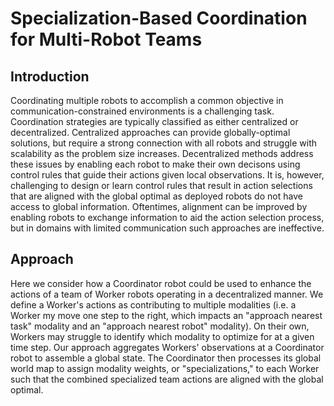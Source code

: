 # Specialization-Based Coordination for Multi-Robot Teams

## Introduction
Coordinating multiple robots to accomplish a common objective in communication-constrained environments is a challenging task.
Coordination strategies are typically classified as either centralized or decentralized.
Centralized approaches can provide globally-optimal solutions, but require a strong connection with all robots and struggle with scalability as the problem size increases.
Decentralized methods address these issues by enabling each robot to make their own decisons using control rules that guide their actions given local observations.
It is, however, challenging to design or learn control rules that result in action selections that are aligned with the global optimal as deployed robots do not have access to global information.
Oftentimes, alignment can be improved by enabling robots to exchange information to aid the action selection process, but in domains with limited communication such approaches are ineffective.

## Approach
Here we consider how a Coordinator robot could be used to enhance the actions of a team of Worker robots operating in a decentralized manner.
We define a Worker's actions as contributing to multiple modalities (i.e. a Worker my move one step to the right, which impacts an "approach nearest task" modality and an "approach nearest robot" modality).
On their own, Workers may struggle to identify which modality to optimize for at a given time step.
Our approach aggregates Workers' observations at a Coordinator robot to assemble a global state.
The Coordinator then processes its global world map to assign modality weights, or "specializations," to each Worker such that the combined specialized team actions are aligned with the global optimal.
